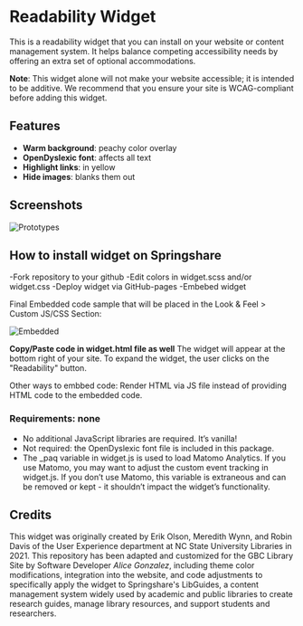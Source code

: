 # Readability Widget

This is a readability widget that you can install on your website or content management system. It helps balance competing accessibility needs by offering an extra set of optional accommodations. 

**Note**: This widget alone will not make your website accessible; it is intended to be additive. We recommend that you ensure your site is WCAG-compliant before adding this widget.


## Features

- **Warm background**: peachy color overlay
- **OpenDyslexic font**: affects all text 
- **Highlight links**: in yellow 
- **Hide images**: blanks them out

## Screenshots

![Prototypes](https://github.com/user-attachments/assets/470ec383-dc27-4d5d-914f-a839f567d110)

## How to install widget on Springshare
-Fork repository to your github
-Edit colors in widget.scss and/or widget.css
-Deploy widget via GitHub-pages
-Embebed widget

Final Embedded code sample that will be placed in the Look & Feel > Custom JS/CSS Section:

![Embedded](https://github.com/user-attachments/assets/2a92be96-65f5-4515-9495-bc72c7a7f2a4)

**Copy/Paste code in widget.html file as well**
The widget will appear at the bottom right of your site. To expand the widget, the user clicks on the "Readability" button. 

Other ways to embbed code: Render HTML via JS file instead of providing HTML code to the embedded code.
### Requirements: none

- No additional JavaScript libraries are required. It’s vanilla!
- Not required: the OpenDyslexic font file is included in this package.
- The _paq variable in widget.js is used to load Matomo Analytics. If you use Matomo, you may want to adjust the custom event tracking in widget.js. If you don’t use Matomo, this variable is extraneous and can be removed or kept - it shouldn’t impact the widget’s functionality.

## Credits

This widget was originally created by Erik Olson, Meredith Wynn, and Robin Davis of the User Experience department at NC State University Libraries in 2021. This repository has been adapted and customized for the GBC Library Site by  Software Developer *Alice Gonzalez*, including theme color modifications, integration into the website, and code adjustments to specifically apply the widget to Springshare's LibGuides, a content management system widely used by academic and public libraries to create research guides, manage library resources, and support students and researchers.
